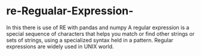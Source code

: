 # re-Regualar-Expression-
In this there is use of RE with pandas and numpy
A regular expression is a special sequence of characters that helps you match or find other strings or sets of strings, using a specialized syntax held in a pattern. Regular expressions are widely used in UNIX world.
